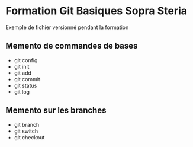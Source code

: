 # Formation Git Basiques Sopra Steria

Exemple de fichier versionné pendant la formation

## Memento de commandes de bases

- git config
- git init
- git add
- git commit
- git status
- git log

## Memento sur les branches

- git branch
- git switch
- git checkout
